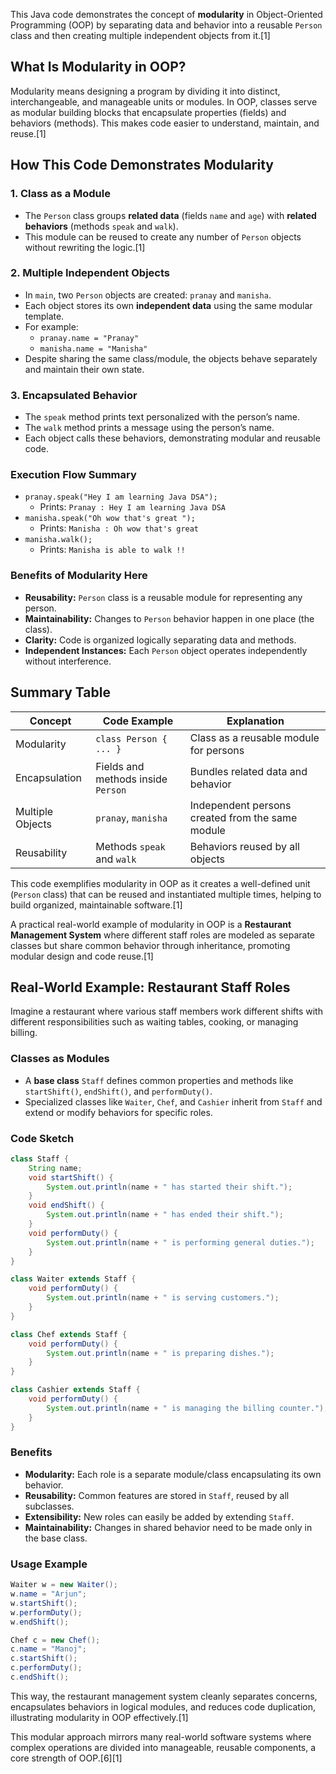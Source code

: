 This Java code demonstrates the concept of **modularity** in Object-Oriented Programming (OOP) by separating data and behavior into a reusable `Person` class and then creating multiple independent objects from it.[1]

## What Is Modularity in OOP?

Modularity means designing a program by dividing it into distinct, interchangeable, and manageable units or modules. In OOP, classes serve as modular building blocks that encapsulate properties (fields) and behaviors (methods). This makes code easier to understand, maintain, and reuse.[1]

## How This Code Demonstrates Modularity

### 1. Class as a Module

- The `Person` class groups **related data** (fields `name` and `age`) with **related behaviors** (methods `speak` and `walk`).
- This module can be reused to create any number of `Person` objects without rewriting the logic.[1]

### 2. Multiple Independent Objects

- In `main`, two `Person` objects are created: `pranay` and `manisha`.
- Each object stores its own **independent data** using the same modular template.
- For example:
    - `pranay.name = "Pranay"`
    - `manisha.name = "Manisha"`
- Despite sharing the same class/module, the objects behave separately and maintain their own state.

### 3. Encapsulated Behavior

- The `speak` method prints text personalized with the person’s name.
- The `walk` method prints a message using the person’s name.
- Each object calls these behaviors, demonstrating modular and reusable code.

### Execution Flow Summary

- `pranay.speak("Hey I am learning Java DSA");`
    - Prints: `Pranay : Hey I am learning Java DSA`
- `manisha.speak("Oh wow that's great ");`
    - Prints: `Manisha : Oh wow that's great`
- `manisha.walk();`
    - Prints: `Manisha is able to walk !!`

### Benefits of Modularity Here

- **Reusability:** `Person` class is a reusable module for representing any person.
- **Maintainability:** Changes to `Person` behavior happen in one place (the class).
- **Clarity:** Code is organized logically separating data and methods.
- **Independent Instances:** Each `Person` object operates independently without interference.

## Summary Table

| Concept          | Code Example                         | Explanation                           |
|------------------|------------------------------------|-------------------------------------|
| Modularity       | `class Person { ... }`              | Class as a reusable module for persons |
| Encapsulation    | Fields and methods inside `Person` | Bundles related data and behavior   |
| Multiple Objects | `pranay`, `manisha`                 | Independent persons created from the same module |
| Reusability      | Methods `speak` and `walk`          | Behaviors reused by all objects     |

This code exemplifies modularity in OOP as it creates a well-defined unit (`Person` class) that can be reused and instantiated multiple times, helping to build organized, maintainable software.[1]

A practical real-world example of modularity in OOP is a **Restaurant Management System** where different staff roles are modeled as separate classes but share common behavior through inheritance, promoting modular design and code reuse.[1]

## Real-World Example: Restaurant Staff Roles

Imagine a restaurant where various staff members work different shifts with different responsibilities such as waiting tables, cooking, or managing billing.

### Classes as Modules

- A **base class** `Staff` defines common properties and methods like `startShift()`, `endShift()`, and `performDuty()`.
- Specialized classes like `Waiter`, `Chef`, and `Cashier` inherit from `Staff` and extend or modify behaviors for specific roles.

### Code Sketch

```java
class Staff {
    String name;
    void startShift() {
        System.out.println(name + " has started their shift.");
    }
    void endShift() {
        System.out.println(name + " has ended their shift.");
    }
    void performDuty() {
        System.out.println(name + " is performing general duties.");
    }
}

class Waiter extends Staff {
    void performDuty() {
        System.out.println(name + " is serving customers.");
    }
}

class Chef extends Staff {
    void performDuty() {
        System.out.println(name + " is preparing dishes.");
    }
}

class Cashier extends Staff {
    void performDuty() {
        System.out.println(name + " is managing the billing counter.");
    }
}
```

### Benefits

- **Modularity:** Each role is a separate module/class encapsulating its own behavior.
- **Reusability:** Common features are stored in `Staff`, reused by all subclasses.
- **Extensibility:** New roles can easily be added by extending `Staff`.
- **Maintainability:** Changes in shared behavior need to be made only in the base class.

### Usage Example

```java
Waiter w = new Waiter();
w.name = "Arjun";
w.startShift();
w.performDuty();
w.endShift();

Chef c = new Chef();
c.name = "Manoj";
c.startShift();
c.performDuty();
c.endShift();
```

This way, the restaurant management system cleanly separates concerns, encapsulates behaviors in logical modules, and reduces code duplication, illustrating modularity in OOP effectively.[1]

This modular approach mirrors many real-world software systems where complex operations are divided into manageable, reusable components, a core strength of OOP.[6][1]
